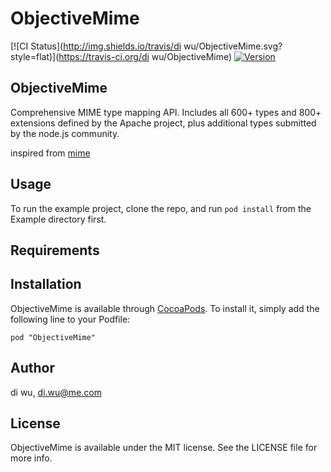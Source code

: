 # ObjectiveMime

[![CI Status](http://img.shields.io/travis/di wu/ObjectiveMime.svg?style=flat)](https://travis-ci.org/di wu/ObjectiveMime)
[![Version](https://img.shields.io/cocoapods/v/ObjectiveMime.svg?style=flat)](http://cocoadocs.org/docsets/ObjectiveMime)

## ObjectiveMime

Comprehensive MIME type mapping API. Includes all 600+ types and 800+ extensions defined by the Apache project, plus additional types submitted by the node.js community.

inspired from [mime](https://github.com/broofa/node-mime)

## Usage

To run the example project, clone the repo, and run `pod install` from the Example directory first.

## Requirements

## Installation

ObjectiveMime is available through [CocoaPods](http://cocoapods.org). To install
it, simply add the following line to your Podfile:

    pod "ObjectiveMime"

## Author

di wu, di.wu@me.com

## License

ObjectiveMime is available under the MIT license. See the LICENSE file for more info.

